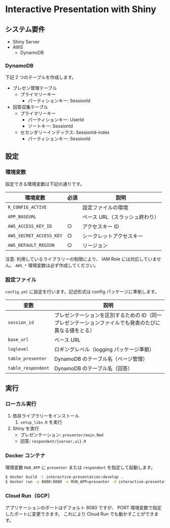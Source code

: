 # Interactive Presentation with Shiny

## システム要件

- Shiny Server
- AWS
   - DynamoDB

### DynamoDB

下記 2 つのテーブルを作成します。

- プレゼン管理テーブル
   - プライマリーキー
      - パーティションキー: SessionId
- 回答収集テーブル
   - プライマリーキー
      - パーティションキー: UserId
      - ソートキー: SessionId
   - セカンダリーインデックス: SessionId-index
      - パーティションキー: SessionId

## 設定

### 環境変数

設定できる環境変数は下記の通りです。

| 環境変数 | 必須 | 説明 |
| --- | --- | --- |
| `R_CONFIG_ACTIVE` | | 設定ファイルの環境 |
| `APP_BASEURL` | | ベース URL（スラッシュ終わり） |
| `AWS_ACCESS_KEY_ID` | ○ | アクセスキー ID |
| `AWS_SECRET_ACCESS_KEY` | ○ | シークレットアクセスキー |
| `AWS_DEFAULT_REGION` | ○ | リージョン |

注意: 利用しているライブラリーの制限により、 IAM Role には対応していません。
`AWS_*` 環境変数は必ず作成してください。

### 設定ファイル

`config.yml` に設定を行います。記述形式は config パッケージに準拠します。

| 変数 | 説明 |
| --- | --- |
| `session_id` | プレゼンテーションを区別するための ID（同一プレゼンテーションファイルでも発表のたびに異なる値をとる） |
| `base_url` | ベース URL |
| `loglevel` | ロギングレベル（logging パッケージ準拠） |
| `table_presenter` | DynamoDB のテーブル名（ページ管理） |
| `table_respondent` | DynamoDB のテーブル名（回答） |

## 実行

### ローカル実行

1. 依存ライブラリーをインストール
   1. `setup_libs.R` を実行
1. Shiny を実行
   * プレゼンテーション: `presenter/main.Rmd`
   * 回答: `respondent/{server,ui}.R`

### Docker コンテナ

環境変数 `RUN_APP` に `presenter` または `respondent` を指定して起動します。

```bash
$ docker build -t interactive-presentation:develop .
$ docker run -p 8080:8080 -e RUN_APP=presenter -d interactive-presentation:develop
```

### Cloud Run（GCP）

アプリケーションのポートはデフォルト 8080 ですが、 PORT 環境変数で指定したポートに変更できます。
これにより Cloud Run でも動かすことができます。
